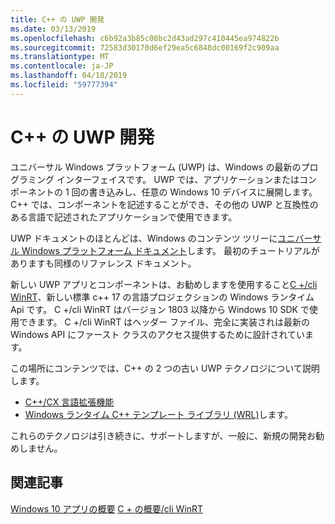 ```yaml
---
title: C++ の UWP 開発
ms.date: 03/13/2019
ms.openlocfilehash: c6b92a3b85c08bc2d43ad297c410445ea974822b
ms.sourcegitcommit: 72583d30170d6ef29ea5c6848dc00169f2c909aa
ms.translationtype: MT
ms.contentlocale: ja-JP
ms.lasthandoff: 04/18/2019
ms.locfileid: "59777394"
---
```

# <a name="uwp-development-with-c"></a>C++ の UWP 開発

ユニバーサル Windows プラットフォーム (UWP) は、Windows の最新のプログラミング インターフェイスです。 UWP では、アプリケーションまたはコンポーネントの 1 回の書き込みし、任意の Windows 10 デバイスに展開します。 C++ では、コンポーネントを記述することができ、その他の UWP と互換性のある言語で記述されたアプリケーションで使用できます。

UWP ドキュメントのほとんどは、Windows のコンテンツ ツリーに[ユニバーサル Windows プラットフォーム ドキュメント](/windows/uwp/)します。 最初のチュートリアルがありますも同様のリファレンス ドキュメント。 

新しい UWP アプリとコンポーネントは、お勧めしますを使用すること[C +/cli WinRT](/windows/uwp/cpp-and-winrt-apis/)、新しい標準 c++ 17 の言語プロジェクションの Windows ランタイム Api です。 C +/cli WinRT はバージョン 1803 以降から Windows 10 SDK で使用できます。 C +/cli WinRT はヘッダー ファイル、完全に実装されは最新の Windows API にファースト クラスのアクセス提供するために設計されています。

この場所にコンテンツでは、C++ の 2 つの古い UWP テクノロジについて説明します。

- [ C++/CX 言語拡張機能](visual-c-language-reference-c-cx.md)
- [Windows ランタイム C++ テンプレート ライブラリ (WRL)](../windows/windows-runtime-cpp-template-library-wrl.md)します。

これらのテクノロジは引き続きに、サポートしますが、一般に、新規の開発お勧めしません。

## <a name="related-articles"></a>関連記事
[Windows 10 アプリの概要](/windows/uwp/get-started/)
[C + の概要/cli WinRT](/windows/uwp/cpp-and-winrt-apis/get-started)
